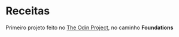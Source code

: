 # Receitas

Primeiro projeto feito no [The Odin Project](https://www.theodinproject.com), no caminho **Foundations**
